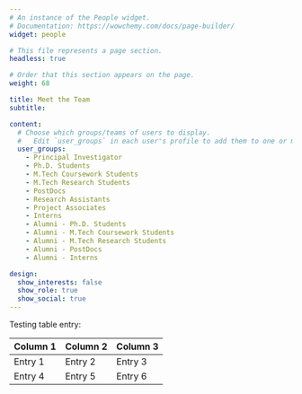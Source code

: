 ```yaml
---
# An instance of the People widget.
# Documentation: https://wowchemy.com/docs/page-builder/
widget: people

# This file represents a page section.
headless: true

# Order that this section appears on the page.
weight: 68

title: Meet the Team
subtitle: 

content:
  # Choose which groups/teams of users to display.
  #   Edit `user_groups` in each user's profile to add them to one or more of these groups.
  user_groups:
    - Principal Investigator
    - Ph.D. Students
    - M.Tech Coursework Students
    - M.Tech Research Students
    - PostDocs
    - Research Assistants
    - Project Associates
    - Interns
    - Alumni - Ph.D. Students
    - Alumni - M.Tech Coursework Students
    - Alumni - M.Tech Research Students
    - Alumni - PostDocs
    - Alumni - Interns

design:
  show_interests: false
  show_role: true
  show_social: true
---
```


<!-- Page content starts here -->

Testing table entry:

| Column 1 | Column 2 | Column 3 |
|----------|----------|----------|
| Entry 1  | Entry 2  | Entry 3  |
| Entry 4  | Entry 5  | Entry 6  |
